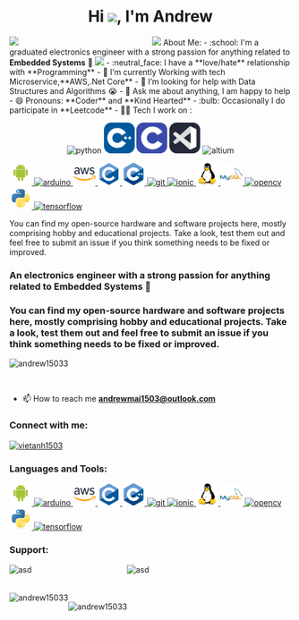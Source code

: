 <h1 align="center">Hi <img src="https://emojis.slackmojis.com/emojis/images/1668802256/62708/greetings.gif?1668802256" width="20">, I'm Andrew</h1>
<img src="https://media.giphy.com/media/JqmupuTVZYaQX5s094/giphy.gif?cid=ecf05e4753ypsybsljdfki5cxiv6gyo73n5g1ys4uddub28j&ep=v1_gifs_search&rid=giphy.gif&ct=g" width="255" align='left'>
<img src="https://media.giphy.com/media/JqmupuTVZYaQX5s094/giphy.gif?cid=ecf05e4753ypsybsljdfki5cxiv6gyo73n5g1ys4uddub28j&ep=v1_gifs_search&rid=giphy.gif&ct=g" width="55" /> About Me:
<!--<img src="https://github.com/TheDudeThatCode/TheDudeThatCode/blob/master/Assets/Developer.gif" width="85" /> About Me:-->
- :school: I'm a graduated electronics engineer with a strong passion for anything related to <b>Embedded Systems</b> 🤖
      <img src="https://media.giphy.com/media/WUlplcMpOCEmTGBtBW/giphy.gif" width="30">  </a>
- :neutral_face: I have a **love/hate** relationship with **Programming**
- 🌱 I’m currently Working with tech Microservice,**AWS,.Net Core**
- 🤔 I’m looking for help with Data Structures and Algorithms 😭
- 💬 Ask me about anything, I am happy to help
- 😄 Pronouns: **Coder** and **Kind Hearted**
- :bulb: Occasionally I do participate in **Leetcode**
- 🧑‍💻 Tech I work on :
<p align="center">
      <img src="https://www.vectorlogo.zone/logos/python/python-icon.svg" alt="python" width="55" height="55"/>
      <img src="https://github.com/tandpfun/skill-icons/blob/main/icons/CPP.svg" alt="C++ Logo" width="55"/>
      <img src="https://github.com/tandpfun/skill-icons/blob/main/icons/C.svg" alt="c" width="55" height="55"/>
      <img src="https://github.com/tandpfun/skill-icons/blob/main/icons/VSCode-Dark.svg" alt="vscode" width="55" height="55"/>
      <img src="https://www.saasworthy.com/product-alternative/24470/altium-designer-2020-05-12.svg" alt="altium" width="55" height="55"/>
</p>
<!-- - 👨 Know more about me at [Sourcerer](https://sourcerer.io/keshavsingh4522) -->
<!--- 🌐 Visit my [porfolio website](https://keshavsingh4522.github.io/) for complete background and contact.-->
<!--- :boom: awesome octoprofile : [Keshav Singh](https://octoprofile.now.sh/user?id=keshavsingh4522)-->
<!-- - ⚡ Languages: **Python3 | SQL | HTML | CSS |** -->

  <p align="left"> <a href="https://developer.android.com" target="_blank" rel="noreferrer"> <img src="https://raw.githubusercontent.com/devicons/devicon/master/icons/android/android-original-wordmark.svg" alt="android" width="40" height="40"/> </a> <a href="https://www.arduino.cc/" target="_blank" rel="noreferrer"> <img src="https://cdn.worldvectorlogo.com/logos/arduino-1.svg" alt="arduino" width="40" height="40"/> </a> <a href="https://aws.amazon.com" target="_blank" rel="noreferrer"> <img src="https://raw.githubusercontent.com/devicons/devicon/master/icons/amazonwebservices/amazonwebservices-original-wordmark.svg" alt="aws" width="40" height="40"/> </a> <a href="https://www.cprogramming.com/" target="_blank" rel="noreferrer"> <img src="https://raw.githubusercontent.com/devicons/devicon/master/icons/c/c-original.svg" alt="c" width="40" height="40"/> </a> <a href="https://www.w3schools.com/cpp/" target="_blank" rel="noreferrer"> <img src="https://raw.githubusercontent.com/devicons/devicon/master/icons/cplusplus/cplusplus-original.svg" alt="cplusplus" width="40" height="40"/> </a> <a href="https://git-scm.com/" target="_blank" rel="noreferrer"> <img src="https://www.vectorlogo.zone/logos/git-scm/git-scm-icon.svg" alt="git" width="40" height="40"/> </a> <a href="https://ionicframework.com" target="_blank" rel="noreferrer"> <img src="https://upload.wikimedia.org/wikipedia/commons/d/d1/Ionic_Logo.svg" alt="ionic" width="40" height="40"/> </a> <a href="https://www.linux.org/" target="_blank" rel="noreferrer"> <img src="https://raw.githubusercontent.com/devicons/devicon/master/icons/linux/linux-original.svg" alt="linux" width="40" height="40"/> </a> <a href="https://www.mysql.com/" target="_blank" rel="noreferrer"> <img src="https://raw.githubusercontent.com/devicons/devicon/master/icons/mysql/mysql-original-wordmark.svg" alt="mysql" width="40" height="40"/> </a> <a href="https://opencv.org/" target="_blank" rel="noreferrer"> <img src="https://www.vectorlogo.zone/logos/opencv/opencv-icon.svg" alt="opencv" width="40" height="40"/> </a> <a href="https://www.python.org" target="_blank" rel="noreferrer"> <img src="https://raw.githubusercontent.com/devicons/devicon/master/icons/python/python-original.svg" alt="python" width="40" height="40"/> </a> <a href="https://www.tensorflow.org" target="_blank" rel="noreferrer"> <img src="https://www.vectorlogo.zone/logos/tensorflow/tensorflow-icon.svg" alt="tensorflow" width="40" height="40"/> </a> </p>
You can find my open-source hardware and software projects here, mostly comprising hobby and educational projects. Take a look, test them out and feel free to submit an issue if you think something needs to be fixed or improved.

<h3 align="left">An electronics engineer with a strong passion for anything related to <b>Embedded Systems 🤖</b></p>
<h3 align="left">You can find my open-source hardware and software projects here, mostly comprising hobby and educational projects. Take a look, test them out and feel free to submit an issue if you think something needs to be fixed or improved.</p></h3>
<p align="left"> <img src="https://komarev.com/ghpvc/?username=andrew15033&label=Profile%20views&color=0e75b6&style=flat" alt="andrew15033" /> </p>

<p align="left"> <a href="https://twitter.com/" target="blank"><img src="https://img.shields.io/twitter/follow/?logo=twitter&style=for-the-badge" alt="" /></a> </p>

- 📫 How to reach me **andrewmai1503@outlook.com**

<h3 align="left">Connect with me:</h3>
<p align="left">
<a href="https://www.leetcode.com/vietanh1503" target="blank"><img align="center" src="https://raw.githubusercontent.com/rahuldkjain/github-profile-readme-generator/master/src/images/icons/Social/leet-code.svg" alt="vietanh1503" height="30" width="40" /></a>
</p>



<h3 align="left">Languages and Tools:</h3>
<p align="left"> <a href="https://developer.android.com" target="_blank" rel="noreferrer"> <img src="https://raw.githubusercontent.com/devicons/devicon/master/icons/android/android-original-wordmark.svg" alt="android" width="40" height="40"/> </a> <a href="https://www.arduino.cc/" target="_blank" rel="noreferrer"> <img src="https://cdn.worldvectorlogo.com/logos/arduino-1.svg" alt="arduino" width="40" height="40"/> </a> <a href="https://aws.amazon.com" target="_blank" rel="noreferrer"> <img src="https://raw.githubusercontent.com/devicons/devicon/master/icons/amazonwebservices/amazonwebservices-original-wordmark.svg" alt="aws" width="40" height="40"/> </a> <a href="https://www.cprogramming.com/" target="_blank" rel="noreferrer"> <img src="https://raw.githubusercontent.com/devicons/devicon/master/icons/c/c-original.svg" alt="c" width="40" height="40"/> </a> <a href="https://www.w3schools.com/cpp/" target="_blank" rel="noreferrer"> <img src="https://raw.githubusercontent.com/devicons/devicon/master/icons/cplusplus/cplusplus-original.svg" alt="cplusplus" width="40" height="40"/> </a> <a href="https://git-scm.com/" target="_blank" rel="noreferrer"> <img src="https://www.vectorlogo.zone/logos/git-scm/git-scm-icon.svg" alt="git" width="40" height="40"/> </a> <a href="https://ionicframework.com" target="_blank" rel="noreferrer"> <img src="https://upload.wikimedia.org/wikipedia/commons/d/d1/Ionic_Logo.svg" alt="ionic" width="40" height="40"/> </a> <a href="https://www.linux.org/" target="_blank" rel="noreferrer"> <img src="https://raw.githubusercontent.com/devicons/devicon/master/icons/linux/linux-original.svg" alt="linux" width="40" height="40"/> </a> <a href="https://www.mysql.com/" target="_blank" rel="noreferrer"> <img src="https://raw.githubusercontent.com/devicons/devicon/master/icons/mysql/mysql-original-wordmark.svg" alt="mysql" width="40" height="40"/> </a> <a href="https://opencv.org/" target="_blank" rel="noreferrer"> <img src="https://www.vectorlogo.zone/logos/opencv/opencv-icon.svg" alt="opencv" width="40" height="40"/> </a> <a href="https://www.python.org" target="_blank" rel="noreferrer"> <img src="https://raw.githubusercontent.com/devicons/devicon/master/icons/python/python-original.svg" alt="python" width="40" height="40"/> </a> <a href="https://www.tensorflow.org" target="_blank" rel="noreferrer"> <img src="https://www.vectorlogo.zone/logos/tensorflow/tensorflow-icon.svg" alt="tensorflow" width="40" height="40"/> </a> </p>

<h3 align="left">Support:</h3>
<p><a href="https://www.buymeacoffee.com/asd"> <img align="left" src="https://cdn.buymeacoffee.com/buttons/v2/default-yellow.png" height="50" width="210" alt="asd" /></a><a href="https://ko-fi.com/asd"> <img align="left" src="https://cdn.ko-fi.com/cdn/kofi3.png?v=3" height="50" width="210" alt="asd" /></a></p><br><br>

<p><img align="left" src="https://github-readme-stats.vercel.app/api/top-langs?username=andrew15033&show_icons=true&locale=en&layout=compact" alt="andrew15033" /></p>

<p>&nbsp;<img align="center" src="https://github-readme-stats.vercel.app/api?username=andrew15033&show_icons=true&locale=en" alt="andrew15033" /></p>

